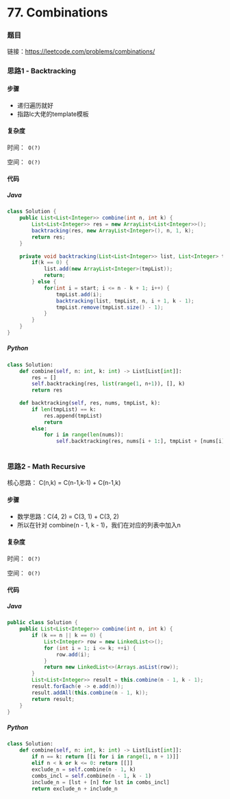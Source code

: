 

# 77. Combinations

### 题目

链接：https://leetcode.com/problems/combinations/



### 思路1 - Backtracking

#### 步骤

- 递归遍历就好
- 指路lc大佬的template模板



#### 复杂度

时间：` O(?)`

空间：` O(?)`



#### 代码

##### Java

```java
class Solution {
    public List<List<Integer>> combine(int n, int k) {
        List<List<Integer>> res = new ArrayList<List<Integer>>();
        backtracking(res, new ArrayList<Integer>(), n, 1, k);
        return res;
    }
    
    private void backtracking(List<List<Integer>> list, List<Integer> tmpList, int n, int start, int k) {
        if(k == 0) {
            list.add(new ArrayList<Integer>(tmpList));
            return;
        } else {
            for(int i = start; i <= n - k + 1; i++) {
                tmpList.add(i);
                backtracking(list, tmpList, n, i + 1, k - 1);
                tmpList.remove(tmpList.size() - 1);
            }
        }
    }
}
```



##### Python

```python
class Solution:
    def combine(self, n: int, k: int) -> List[List[int]]:
        res = []
        self.backtracking(res, list(range(1, n+1)), [], k)
        return res
    
    def backtracking(self, res, nums, tmpList, k):
        if len(tmpList) == k:
            res.append(tmpList)
            return
        else:
            for i in range(len(nums)):
                self.backtracking(res, nums[i + 1:], tmpList + [nums[i]], k)
        
```



### 思路2 - Math Recursive

核心思路： C(n,k) = C(n-1,k-1) + C(n-1,k)



#### 步骤

- 数学思路：C(4, 2) = C(3, 1) + C(3, 2)
- 所以在针对 combine(n - 1, k - 1)，我们在对应的列表中加入n



#### 复杂度

时间：` O(?)`

空间：` O(?)`



#### 代码

##### Java

```java
public class Solution {
    public List<List<Integer>> combine(int n, int k) {
        if (k == n || k == 0) {
            List<Integer> row = new LinkedList<>();
            for (int i = 1; i <= k; ++i) {
                row.add(i);
            }
            return new LinkedList<>(Arrays.asList(row));
        }
        List<List<Integer>> result = this.combine(n - 1, k - 1);
        result.forEach(e -> e.add(n));
        result.addAll(this.combine(n - 1, k));
        return result;
    }
}
```



##### Python

```python
class Solution:
    def combine(self, n: int, k: int) -> List[List[int]]:
        if n == k: return [[i for i in range(1, n + 1)]]
        elif n < k or k <= 0: return [[]]
        exclude_n = self.combine(n - 1, k)
        combs_incl = self.combine(n - 1, k - 1)
        include_n = [lst + [n] for lst in combs_incl]
        return exclude_n + include_n
```

